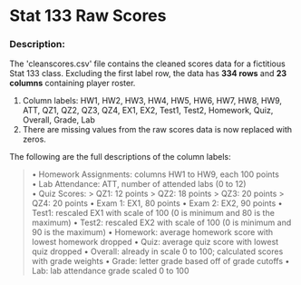 # Stat 133 Raw Scores

### Description: 

The 'cleanscores.csv' file contains the cleaned scores data for a fictitious Stat 133 class. Excluding the first label row, the data has **334 rows** and **23 columns** containing player roster. 

1. Column labels: HW1, HW2, HW3, HW4, HW5, HW6, HW7, HW8, HW9, ATT, QZ1, QZ2, QZ3, QZ4, EX1, EX2, Test1, Test2, Homework, Quiz, Overall, Grade, Lab
2. There are missing values from the raw scores data is now replaced with zeros.

  The following are the full descriptions of the column labels:
  
   > • Homework Assignments: columns HW1 to HW9, each 100 points\
   > • Lab Attendance: ATT, number of attended labs (0 to 12)\
   > • Quiz Scores:
        > QZ1: 12 points
        > QZ2: 18 points
        > QZ3: 20 points
        > QZ4: 20 points
   > • Exam 1: EX1, 80 points
   > • Exam 2: EX2, 90 points
   > • Test1: rescaled EX1 with scale of 100 (0 is minimum and 80 is the maximum)
   > • Test2: rescaled EX2 with scale of 100 (0 is minimum and 90 is the maximum)
   > • Homework: average homework score with lowest homework dropped
   > • Quiz: average quiz score with lowest quiz dropped
   > • Overall: already in scale 0 to 100; calculated scores with grade weights
   > • Grade: letter grade based off of grade cutoffs
   > • Lab: lab attendance grade scaled 0 to 100